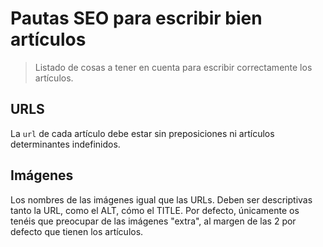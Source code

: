 # Pautas SEO para escribir bien artículos

> Listado de cosas a tener en cuenta para escribir correctamente los artículos.

## URLS

La `url` de cada artículo debe estar sin preposiciones ni artículos determinantes indefinidos.

## Imágenes

Los nombres de las imágenes igual que las URLs. Deben ser descriptivas tanto la URL, como el ALT, cómo el TITLE. Por defecto, únicamente os tenéis que preocupar de las imágenes "extra", al margen de las 2 por defecto que tienen los artículos.
